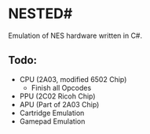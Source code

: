 # NESTED#

Emulation of NES hardware written in C#.

## Todo:

- CPU (2A03, modified 6502 Chip)
    - Finish all Opcodes
- PPU (2C02 Ricoh Chip)
- APU (Part of 2A03 Chip)
- Cartridge Emulation
- Gamepad Emulation